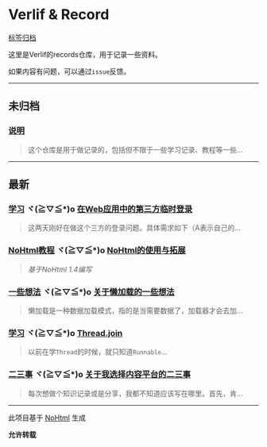# Verlif & Record

[标签归档](tags.md)

这里是Verlif的records仓库，用于记录一些资料。

如果内容有问题，可以通过`issue`反馈。

------

## 未归档

### [说明](docs//说明.md)

> 这个仓库是用于做记录的，包括但不限于一些学习记录、教程等一些...

------

## 最新

### [学习](tags/学习.md) ヾ(≧▽≦*)o  [在Web应用中的第三方临时登录](docs/学习/临时三方登录.md)

> 这两天刚好在做这个三方的登录问题。具体需求如下（A表示自己的...

### [NoHtml教程](tags/NoHtml教程.md) ヾ(≧▽≦*)o  [NoHtml的使用与拓展](docs/教程/NoHtml教程/NoHtml的使用与拓展.md)

> *基于NoHtml 1.4编写*

### [一些想法](tags/一些想法.md) ヾ(≧▽≦*)o  [关于懒加载的一些想法](docs/一些想法/关于懒加载.md)

> 懒加载是一种数据加载模式，指的是当需要数据了，加载器才会去加...

### [学习](tags/学习.md) ヾ(≧▽≦*)o  [Thread.join](docs/学习/Thread.join.md)

> 以前在学`Thread`的时候，就只知道`Runnable`...

### [二三事](tags/二三事.md) ヾ(≧▽≦*)o  [关于我选择内容平台的二三事](docs/二三事/关于我选择内容平台的二三事.md)

> 每次想做个知识记录或是分享，我都不知道应该写在哪里。首先，肯...

------

此项目基于 [NoHtml](https://github.com/Verlif/NoHtml) 生成

__允许转载__
